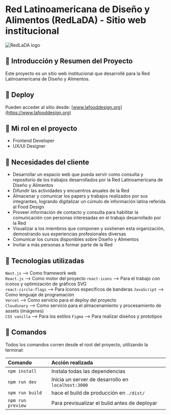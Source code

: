# Red Latinoamericana de Diseño y Alimentos (RedLaDA) - Sitio web institucional

![RedLaDA logo](https://res.cloudinary.com/dgixc3e9z/image/upload/q_auto:good/v1678910560/redlada/metatags/metatags-2_q5wyn2.avif)

## 📌 Introducción y Resumen del Proyecto

Este proyecto es un sitio web institucional que desarrollé para la Red Latinoamericana de Diseño y Alimentos.

## 🚀 Deploy

Pueden acceder al sitio desde: [www.lafooddesign.org](https://www.lafooddesign.org)

## 💼 Mi rol en el proyecto

- Frontend Developer
- UX/UI Designer

## 🎯 Necesidades del cliente

- Desarrollar un espacio web que pueda servir como consulta y repositorio de los trabajos desarrollados por la Red Latinoamericana de Diseño y Alimentos
- Difundir las actividades y encuentros anuales de la Red
- Almacenar y comunicar los papers y trabajos realizados por sus integrantes, logrando digitalizar un cúmulo de información latina referida al Food Design
- Proveer información de contacto y consulta para habilitar la comunicación con personas interesadas en el trabajo desarrollado por la Red
- Visualizar a los miembros que componen y sostienen esta organización, demostrando sus experiencias profesionales diversas
- Comunicar los cursos disponibles sobre Diseño y Alimentos
- Invitar a más personas a formar parte de la Red

## 🔨 Tecnologías utilizadas

`Next.js` --> Como framework web  
`React.js` --> Como motor del proyecto
`react-icons` --> Para el trabajo con íconos y optimización de gráficos SVG  
`react-circle-flags` --> Para íconos específicos de banderas
`JavaScript` --> Como lenguaje de programación  
`Vercel` --> Como servicio para el deploy del proyecto  
`Cloudinary` --> Como servicio para el almacenamiento y procesamiento de assets (imágenes)  
`CSS vanilla` --> Para los estilos
`Figma` --> Para realizar diseños y prototipos

## 🧞 Comandos

Todos los comandos corren desde el root del proyecto, utilizando la terminal:

| Comando           | Acción realizada                                   |
| :---------------- | :------------------------------------------------- |
| `npm install`     | Instala todas las dependencias                     |
| `npm run dev`     | Inicia un server de desarrollo en `localhost:3000` |
| `npm run build`   | hace el build de producción en `./dist/`           |
| `npm run preview` | Para previsualizar el build antes de deployar      |
